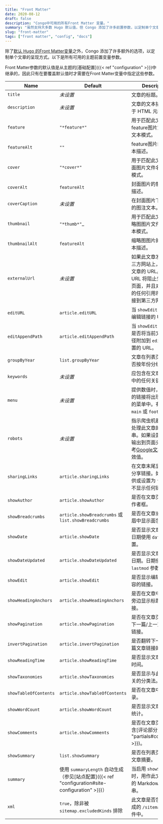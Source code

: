 ```yaml
---
title: "Front Matter"
date: 2020-08-12
draft: false
description: "Congo中可用的所有Front Matter 变量。"
summary: "虽然支持大多数 Hugo 默认值，但 Congo 添加了许多前置参数，以定制单个文章的呈现方式。"
slug: "front-matter"
tags: ["front matter", "config", "docs"]
---
```


除了[默认 Hugo 的Front Matter变量](https://gohugo.io/content-management/front-matter/#front-matter-variables)之外，Congo 添加了许多额外的选项，以定制单个文章的呈现方式。以下是所有可用的主题前置变量参数。

Front Matter参数的默认值是从主题的[基础配置]({{< ref "configuration" >}})中继承的，因此只有在要覆盖默认值时才需要在Front Matter变量中指定这些参数。

<!-- prettier-ignore-start -->
|Name|Default|Description|
|---|---|---|
|`title`|_未设置_|文章的标题。|
|`description`|_未设置_|文章的文本描述。用于 HTML 元数据。|
|`feature`|`"*feature*"`|用于匹配此文章的feature图片文件名的文本模式。|
|`featureAlt`|`""`|feature图片的替代文本描述。|
|`cover`|`"*cover*"`|用于匹配此文章的封面图片文件名的文本模式。|
|`coverAlt`|`featureAlt`|封面图片的替代文本描述。|
|`coverCaption`|_未设置_|在封面图片下方显示的图注文本。|
|`thumbnail`|`"*thumb*"`_|用于匹配此文章的缩略图图片文件名的文本模式。|
|`thumbnailAlt`|`featureAlt`|缩略图图片的替代文本描述。|
|`externalUrl`|_未设置_|如果此文章发表在第三方网站上，则为此文章的 URL。提供 URL 将阻止生成内容页面，并且对此文章的任何引用将直接链接到第三方网站。|
|`editURL`|`article.editURL`|当 `showEdit` 激活时，编辑链接的 URL。|
|`editAppendPath`|`article.editAppendPath`|当 `showEdit` 激活时，是否将当前文章的路径附加到 `editURL` 设置的 URL。|
|`groupByYear`|`list.groupByYear`|文章在列表页面上是否按年份分组。|
|`keywords`|_未设置_|应包含在文章元数据中的任何关键字。|
|`menu`|_未设置_|提供数值时，此文章的链接将出现在指定的菜单中。有效值为 `main` 或 `footer`。|
|`robots`|_未设置_|指示爬虫机器人如何处理此文章的字符串。如果设置，它将输出到页面头部。参考[Google文档](https://developers.google.com/search/docs/advanced/robots/robots_meta_tag#directives)获取有效值。|
|`sharingLinks`|`article.sharingLinks`|在文章末尾显示哪些分享链接。如果未提供或设置为 `false`，则不显示任何链接。|
|`showAuthor`|`article.showAuthor`|是否在文章页脚显示作者框。|
|`showBreadcrumbs`|`article.showBreadcrumbs` 或 `list.showBreadcrumbs`|是否在文章或列表页眉中显示面包屑。|
|`showDate`|`article.showDate`|是否显示文章日期。日期使用 `date` 参数设置。|
|`showDateUpdated`|`article.showDateUpdated`|是否显示文章的更新日期。日期使用 `lastmod` 参数设置。|
|`showEdit`|`article.showEdit`|是否显示编辑文章内容的链接。|
|`showHeadingAnchors`|`article.showHeadingAnchors`|是否在文章中的标题旁边显示标题锚链接。|
|`showPagination`|`article.showPagination`|是否在文章页脚显示下一篇/上一篇文章的链接。|
|`invertPagination`|`article.invertPagination`|是否翻转下一篇/上一篇文章链接的方向。|
|`showReadingTime`|`article.showReadingTime`|是否显示文章的阅读时间。|
|`showTaxonomies`|`article.showTaxonomies`|是否显示与此文章相关的分类法。|
|`showTableOfContents`|`article.showTableOfContents`|是否在文章中显示目录。|
|`showWordCount`|`article.showWordCount`|是否显示文章的字数统计。|
|`showComments`|`article.showComments`|是否在文章页脚后包含[评论部分]({{< ref "partials#comments" >}})。|
|`showSummary`|`list.showSummary`|是否在列表页上显示文章摘要。|
|`summary`|使用 `summaryLength` 自动生成（参见[站点配置]({{< ref "configuration#site-configuration" >}})）|当启用 `showSummary` 时，用作此文章摘要的 Markdown 字符串。|
|`xml`|`true`，除非被 `sitemap.excludedKinds` 排除|此文章是否包含在生成的 `/sitemap.xml` 文件中。|
<!-- prettier-ignore-end -->
